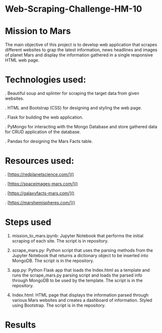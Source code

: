 # Web-Scraping-Challenge-HM-10

# Mission to Mars

The main objective of this project is to develop web application that scrapes different websites to grap the latest information, news headlines and images of planet Mars and display the information gathered in a single responsive HTML web page. 

# Technologies used:

. Beautiful soup and splinter for scraping the target data from given websites.

. HTML and Bootstrap (CSS) for designing and styling the web page.

. Flask for building the web application.

. PyMongo for interacting with the Mongo Database and store gathered data for CRUD application of the database.

. Pandas for designing the Mars Facts table.

# Resources used:

. [https://redplanetscience.com/]()

. [https://spaceimages-mars.com/]()

. [https://galaxyfacts-mars.com/]()

. [https://marshemispheres.com/]()

# Steps used

1. mission_to_mars.ipynb: Jupyter Notebook that performs the initial scraping of each site. The script is in repository.

2. scrape_mars.py: Python script that uses the parsing methods from the Jupyter Notebook that returns a dictionary object to be inserted into 
   MongoDB. The script is in the repository.

3. app.py: Python Flask app that loads the Index.html as a template and runs the scrape_mars.py parsing script and loads the parsed info through
   MongoDB to be used by the template. The script is in the repository.

4. Index.html: HTML page that displays the information parsed through various Mars websites and creates a dashboard of information.
   Styled using Bootstrap. The script is in the repository.

# Results




